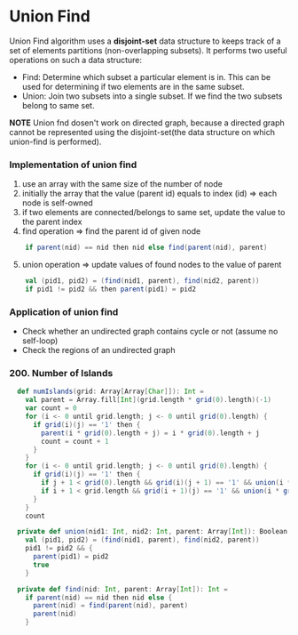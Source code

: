 # Union Find
Union Find algorithm uses a **disjoint-set** data structure to keeps track of a set of elements partitions (non-overlapping subsets). 
It performs two useful operations on such a data structure:
* Find: Determine which subset a particular element is in. 
This can be used for determining if two elements are in the same subset.
* Union: Join two subsets into a single subset. 
If we find the two subsets belong to same set. 

**NOTE** Union fnd dosen't work on directed graph, 
because a directed graph cannot be represented using the disjoint-set(the data structure on which union-find is performed).

### Implementation of union find
1. use an array with the same size of the number of node
2. initially the array that the value (parent id) equals to index (id) => each node is self-owned 
3. if two elements are connected/belongs to same set, update the value to the parent index
4. find operation => find the parent id of given node
```scala
    if parent(nid) == nid then nid else find(parent(nid), parent)
```
5. union operation => update values of found nodes to the value of parent
```scala
    val (pid1, pid2) = (find(nid1, parent), find(nid2, parent))
    if pid1 != pid2 && then parent(pid1) = pid2
```

### Application of union find
* Check whether an undirected graph contains cycle or not (assume no self-loop)
* Check the regions of an undirected graph

### 200. Number of Islands
```scala
  def numIslands(grid: Array[Array[Char]]): Int =
    val parent = Array.fill[Int](grid.length * grid(0).length)(-1)
    var count = 0
    for (i <- 0 until grid.length; j <- 0 until grid(0).length) {
      if grid(i)(j) == '1' then {
        parent(i * grid(0).length + j) = i * grid(0).length + j
        count = count + 1
      }
    }
    for (i <- 0 until grid.length; j <- 0 until grid(0).length) {
      if grid(i)(j) == '1' then {
        if j + 1 < grid(0).length && grid(i)(j + 1) == '1' && union(i * grid(0).length + j, i * grid(0).length + j + 1, parent) then count = count - 1
        if i + 1 < grid.length && grid(i + 1)(j) == '1' && union(i * grid(0).length + j, (i + 1) * grid(0).length + j, parent) then count = count - 1
      }
    }
    count

  private def union(nid1: Int, nid2: Int, parent: Array[Int]): Boolean =
    val (pid1, pid2) = (find(nid1, parent), find(nid2, parent))
    pid1 != pid2 && {
      parent(pid1) = pid2
      true
    }

  private def find(nid: Int, parent: Array[Int]): Int =
    if parent(nid) == nid then nid else {
      parent(nid) = find(parent(nid), parent)
      parent(nid)
    }
```